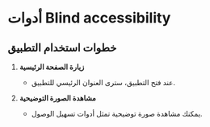 # أدوات Blind accessibility

## خطوات استخدام التطبيق

1. **زيارة الصفحة الرئيسية**
   - عند فتح التطبيق، سترى العنوان الرئيسي للتطبيق.

2. **مشاهدة الصورة التوضيحية**
   - يمكنك مشاهدة صورة توضيحية تمثل أدوات تسهيل الوصول.